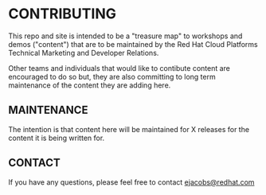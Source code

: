 # CONTRIBUTING

This repo and site is intended to be a "treasure map" to workshops and demos ("content") that are to be maintained by the Red Hat Cloud Platforms Technical Marketing and Developer Relations.

Other teams and individuals that would like to contibute content are encouraged to do so but, they are also committing to long term maintenance of the content they are adding here.

## MAINTENANCE

The intention is that content here will be maintained for X releases for the content it is being written for.

## CONTACT

If you have any questions, please feel free to contact [ejacobs@redhat.com](mailto:ejacobs@redhat.com)
